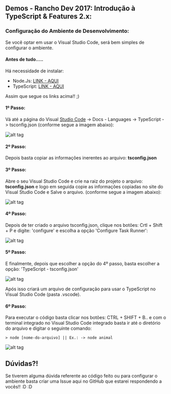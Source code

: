 ## Demos - Rancho Dev 2017: Introdução à TypeScript & Features 2.x:

### Configuração do Ambiente de Desenvolvimento:

Se você optar em usar o Visual Studio Code, será bem simples de configurar o ambiente.

#### Antes de tudo.....
Há necessidade de instalar:

* Node.Js: [LINK - AQUI](https://nodejs.org/en/)
* TypeScript: [LINK - AQUI](https://www.typescriptlang.org/) 

Assim que segue os links acima!! ;)

#### 1º Passo:
Vá até a página do Visual [Studio Code](https://code.visualstudio.com/docs/languages/typescript) -> Docs - Languages -> TypeScript -> tsconfig.json (conforme segue a imagem abaixo):

![alt tag](https://uploaddeimagens.com.br/images/000/921/644/original/pic_1.png?1495141187)

#### 2º Passo:
Depois basta copiar as informações inerentes ao arquivo: **tsconfig.json**

#### 3º Passo:
Abre o seu Visual Studio Code e crie na raiz do projeto o arquivo: **tsconfig.json** e logo em seguida copie
as informações copiadas no site do Visual Studio Code e Salve o arquivo. (conforme segue a imagem abaixo):

![alt tag](http://i.imgsafe.org/15ddcee15c.png)

#### 4º Passo:
Depois de ter criado o arquivo tsconfig.json, clique nos botões: Crtl + Shift + P e digite: 'configure' e escolha a 
opção 'Configure Task Runner':

 ![alt tag](http://i.imgsafe.org/15e739a792.png)

#### 5º Passo:
E finalmente, depois que escolher a opção do 4º passo, basta escolher a opção: 'TypeScript - tsconfig.json'

![alt tag](http://i.imgsafe.org/15f0fd559f.png)

Após isso criará um arquivo de configuração para usar o TypeScript no Visual Studio Code (pasta .vscode).

#### 6º Passo:
Para executar o código basta clicar nos botões: CTRL + SHIFT + B.. e com o terminal integrado no Visual 
Studio Code integrado basta ir até o diretório do arquivo e digitar o seguinte comando:

```
> node [nome-do-arquivo] || Ex.: -> node animal
```

![alt tag](http://i.imgsafe.org/1606eec388.png)


## Dúvidas?!

Se tiverem alguma dúvida referente ao código feito ou para configurar o ambiente basta criar uma Issue aqui no GitHub que estarei respondendo a vocês!! :D :D 
